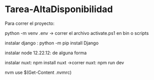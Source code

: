 # Tarea-AltaDisponibilidad

Para correr el proyecto:

python -m venv .env -> correr el archivo activate.ps1 en bin o scripts

instalar django : python -m pip install Django

instalar node 12.22.12: de alguna forma

instalar nuxt: npm install nuxt ->correr nuxt: npm run dev

nvm use $(Get-Content .nvmrc)
